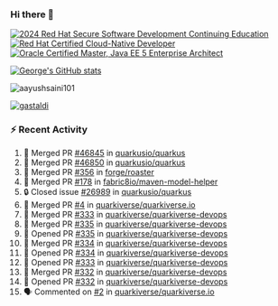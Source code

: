 ### Hi there 👋

<!--START_SECTION:badges-->
[![2024 Red Hat Secure Software Development Continuing Education](https://images.credly.com/size/110x110/images/36a76b78-c5bf-45cf-ac2c-48c3825260c7/blob)](http://www.credly.com/badges/c86e9a17-d2c3-4554-b890-7d0521710eb6 "2024 Red Hat Secure Software Development Continuing Education")
[![Red Hat Certified Cloud-Native Developer](https://images.credly.com/size/110x110/images/12ef4e4e-3d8d-4caf-9ab1-858c5bcb9619/image.png)](http://www.credly.com/badges/b6402e31-0894-48e6-b488-e2e551dcc809 "Red Hat Certified Cloud-Native Developer")
[![Oracle Certified Master, Java EE 5 Enterprise Architect](https://images.credly.com/size/110x110/images/1fa3549c-674c-4779-b3d6-d7d64eac2c23/Oracle-Certification-badge_OC-Master.png)](http://www.credly.com/badges/2565574e-b81d-410e-ab7d-24666ddcbe00 "Oracle Certified Master, Java EE 5 Enterprise Architect")
<!--END_SECTION:badges-->

[![George's GitHub stats](https://github-readme-stats.vercel.app/api?username=gastaldi&show=reviews,prs_merged&hide=contribs,prs&theme=transparent&show_icons=true)](https://github.com/anuraghazra/github-readme-stats)

<p align="left"> <img src="https://komarev.com/ghpvc/?username=gastaldi&label=Profile%20views&color=0e75b6&style=for-the-badge" alt="aayushsaini101" /> </p>

<p align="left"> <a href="https://github.com/ryo-ma/github-profile-trophy"><img src="https://github-profile-trophy.vercel.app/?username=gastaldi" alt="gastaldi" /></a> </p>

### :zap: Recent Activity

<!--START_SECTION:activity-->
1. 🎉 Merged PR [#46845](https://github.com/quarkusio/quarkus/pull/46845) in [quarkusio/quarkus](https://github.com/quarkusio/quarkus)
2. 🎉 Merged PR [#46850](https://github.com/quarkusio/quarkus/pull/46850) in [quarkusio/quarkus](https://github.com/quarkusio/quarkus)
3. 🎉 Merged PR [#356](https://github.com/forge/roaster/pull/356) in [forge/roaster](https://github.com/forge/roaster)
4. 🎉 Merged PR [#178](https://github.com/fabric8io/maven-model-helper/pull/178) in [fabric8io/maven-model-helper](https://github.com/fabric8io/maven-model-helper)
5. 🔒 Closed issue [#26989](https://github.com/quarkusio/quarkus/issues/26989) in [quarkusio/quarkus](https://github.com/quarkusio/quarkus)
6. 🎉 Merged PR [#4](https://github.com/quarkiverse/quarkiverse.io/pull/4) in [quarkiverse/quarkiverse.io](https://github.com/quarkiverse/quarkiverse.io)
7. 🎉 Merged PR [#333](https://github.com/quarkiverse/quarkiverse-devops/pull/333) in [quarkiverse/quarkiverse-devops](https://github.com/quarkiverse/quarkiverse-devops)
8. 🎉 Merged PR [#335](https://github.com/quarkiverse/quarkiverse-devops/pull/335) in [quarkiverse/quarkiverse-devops](https://github.com/quarkiverse/quarkiverse-devops)
9. 💪 Opened PR [#335](https://github.com/quarkiverse/quarkiverse-devops/pull/335) in [quarkiverse/quarkiverse-devops](https://github.com/quarkiverse/quarkiverse-devops)
10. 🎉 Merged PR [#334](https://github.com/quarkiverse/quarkiverse-devops/pull/334) in [quarkiverse/quarkiverse-devops](https://github.com/quarkiverse/quarkiverse-devops)
11. 💪 Opened PR [#334](https://github.com/quarkiverse/quarkiverse-devops/pull/334) in [quarkiverse/quarkiverse-devops](https://github.com/quarkiverse/quarkiverse-devops)
12. 💪 Opened PR [#333](https://github.com/quarkiverse/quarkiverse-devops/pull/333) in [quarkiverse/quarkiverse-devops](https://github.com/quarkiverse/quarkiverse-devops)
13. 🎉 Merged PR [#332](https://github.com/quarkiverse/quarkiverse-devops/pull/332) in [quarkiverse/quarkiverse-devops](https://github.com/quarkiverse/quarkiverse-devops)
14. 💪 Opened PR [#332](https://github.com/quarkiverse/quarkiverse-devops/pull/332) in [quarkiverse/quarkiverse-devops](https://github.com/quarkiverse/quarkiverse-devops)
15. 🗣 Commented on [#2](https://github.com/quarkiverse/quarkiverse.io/pull/2#issuecomment-2725841756) in [quarkiverse/quarkiverse.io](https://github.com/quarkiverse/quarkiverse.io)
<!--END_SECTION:activity-->
